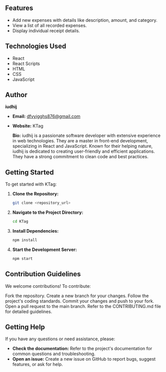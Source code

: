 ## Features

* Add new expenses with details like description, amount, and category.
* View a list of all recorded expenses.
* Display individual receipt details.

## Technologies Used

* React
* React Scripts
* HTML
* CSS
* JavaScript

## Author

**iudhij**

* **Email:** dfvyigghs876@gmail.com
* **Website:** KTag

    **Bio:** iudhij is a passionate software developer with extensive experience in web technologies. They are a master in front-end development, specializing in React and JavaScript. Known for their helping nature, iudhij is dedicated to creating user-friendly and efficient applications. They have a strong commitment to clean code and best practices.

## Getting Started

To get started with KTag:

1.  **Clone the Repository:**
    ```bash
    git clone <repository_url>
    ```
2.  **Navigate to the Project Directory:**
    ```bash
    cd KTag
    ```
3.  **Install Dependencies:**
    ```bash
    npm install
    ```
4.  **Start the Development Server:**
    ```bash
    npm start
    ```

## Contribution Guidelines

We welcome contributions! To contribute:

Fork the repository.
Create a new branch for your changes.
Follow the project's coding standards.
Commit your changes and push to your fork.
Open a pull request to the main branch.
Refer to the CONTRIBUTING.md file for detailed guidelines.

## Getting Help

If you have any questions or need assistance, please:

* **Check the documentation:** Refer to the project's documentation for common questions and troubleshooting.
* **Open an issue:** Create a new issue on GitHub to report bugs, suggest features, or ask for help.
